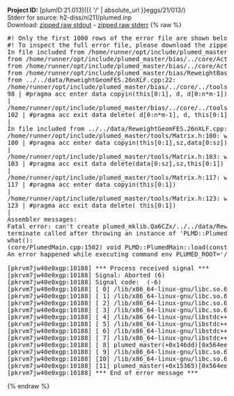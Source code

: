 **Project ID:** [plumID:21.013]({{ '/' | absolute_url }}eggs/21/013/)  
Stderr for source:  h2-diss/ni211/plumed.inp   
Download: [zipped raw stdout](plumed.inp.plumed_master.stdout.txt.zip) - [zipped raw stderr](plumed.inp.plumed_master.stderr.txt.zip) 
{% raw %}
<pre>
#! Only the first 1000 rows of the error file are shown below
#! To inspect the full error file, please download the zipped raw stderr file above
In file included from /home/runner/opt/include/plumed_master/bias/../core/../tools/Tools.h:27,
from /home/runner/opt/include/plumed_master/bias/../core/Action.h:28,
from /home/runner/opt/include/plumed_master/bias/../core/ActionWithValue.h:25,
from /home/runner/opt/include/plumed_master/bias/ReweightBase.h:25,
from ../../data/ReweightGeomFES.26nXLF.cpp:22:
/home/runner/opt/include/plumed_master/bias/../core/../tools/Tensor.h:98: warning: ignoring ‘#pragma acc enter’ [-Wunknown-pragmas]
98 | #pragma acc enter data copyin(this[0:1], d, d[0:n*m-1])
|
/home/runner/opt/include/plumed_master/bias/../core/../tools/Tensor.h:102: warning: ignoring ‘#pragma acc exit’ [-Wunknown-pragmas]
102 | #pragma acc exit data delete( d[0:n*m-1], d, this[0:1])
|
In file included from ../../data/ReweightGeomFES.26nXLF.cpp:24:
/home/runner/opt/include/plumed_master/tools/Matrix.h:100: warning: ignoring ‘#pragma acc enter’ [-Wunknown-pragmas]
100 | #pragma acc enter data copyin(this[0:1],sz,data[0:sz])
|
/home/runner/opt/include/plumed_master/tools/Matrix.h:103: warning: ignoring ‘#pragma acc exit’ [-Wunknown-pragmas]
103 | #pragma acc exit data delete(data[0:sz],sz,this[0:1])
|
/home/runner/opt/include/plumed_master/tools/Matrix.h:117: warning: ignoring ‘#pragma acc enter’ [-Wunknown-pragmas]
117 | #pragma acc enter data copyin(this[0:1])
|
/home/runner/opt/include/plumed_master/tools/Matrix.h:123: warning: ignoring ‘#pragma acc exit’ [-Wunknown-pragmas]
123 | #pragma acc exit data delete( this[0:1])
|
Assembler messages:
Fatal error: can't create plumed_mklib.Qa6CZx/../../data/ReweightGeomFES.o: No such file or directory
terminate called after throwing an instance of 'PLMD::Plumed::ExceptionError'
what():
(core/PlumedMain.cpp:1502) void PLMD::PlumedMain::load(const std::string&)
An error happened while executing command env PLUMED_ROOT='/home/runner/opt/lib/plumed_master' PLUMED_VERSION='2.11.0-dev' PLUMED_HTMLDIR='/home/runner/opt/share/doc/plumed_master' PLUMED_INCLUDEDIR='/home/runner/opt/include' PLUMED_PROGRAM_NAME='plumed_master' PLUMED_IS_INSTALLED='yes' "/home/runner/opt/lib/plumed_master"/scripts/mklib.sh -n -o ./../../data/ReweightGeomFES.2.11.0-dev.so ../../data/ReweightGeomFES.cpp

[pkrvm7jw40e0xgp:10188] *** Process received signal ***
[pkrvm7jw40e0xgp:10188] Signal: Aborted (6)
[pkrvm7jw40e0xgp:10188] Signal code:  (-6)
[pkrvm7jw40e0xgp:10188] [ 0] /lib/x86_64-linux-gnu/libc.so.6(+0x45330)[0x7f339d045330]
[pkrvm7jw40e0xgp:10188] [ 1] /lib/x86_64-linux-gnu/libc.so.6(pthread_kill+0x11c)[0x7f339d09eb2c]
[pkrvm7jw40e0xgp:10188] [ 2] /lib/x86_64-linux-gnu/libc.so.6(gsignal+0x1e)[0x7f339d04527e]
[pkrvm7jw40e0xgp:10188] [ 3] /lib/x86_64-linux-gnu/libc.so.6(abort+0xdf)[0x7f339d0288ff]
[pkrvm7jw40e0xgp:10188] [ 4] /lib/x86_64-linux-gnu/libstdc++.so.6(+0xa5ff5)[0x7f339d4a5ff5]
[pkrvm7jw40e0xgp:10188] [ 5] /lib/x86_64-linux-gnu/libstdc++.so.6(+0xbb0da)[0x7f339d4bb0da]
[pkrvm7jw40e0xgp:10188] [ 6] /lib/x86_64-linux-gnu/libstdc++.so.6(_ZSt10unexpectedv+0x0)[0x7f339d4a5a55]
[pkrvm7jw40e0xgp:10188] [ 7] /lib/x86_64-linux-gnu/libstdc++.so.6(+0xa5a6f)[0x7f339d4a5a6f]
[pkrvm7jw40e0xgp:10188] [ 8] plumed_master(+0x146dd)[0x564eeff006dd]
[pkrvm7jw40e0xgp:10188] [ 9] /lib/x86_64-linux-gnu/libc.so.6(+0x2a1ca)[0x7f339d02a1ca]
[pkrvm7jw40e0xgp:10188] [10] /lib/x86_64-linux-gnu/libc.so.6(__libc_start_main+0x8b)[0x7f339d02a28b]
[pkrvm7jw40e0xgp:10188] [11] plumed_master(+0x15365)[0x564eeff01365]
[pkrvm7jw40e0xgp:10188] *** End of error message ***
</pre>
{% endraw %}
